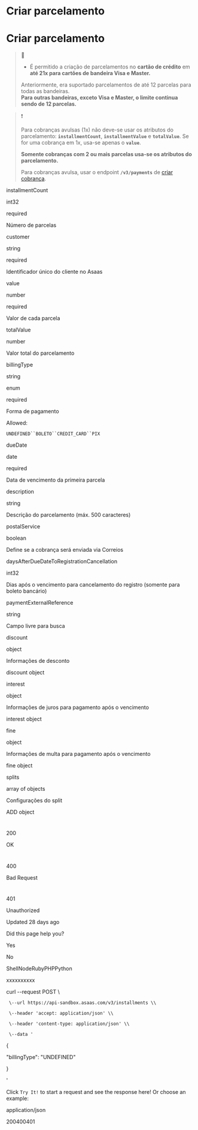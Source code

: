 # Criar parcelamento

# Criar parcelamento

> 🚧
> 
> *   É permitido a criação de parcelamentos no **cartão de crédito** em **até 21x para cartões de bandeira Visa e Master.**
> 
> Anteriormente, era suportado parcelamentos de até 12 parcelas para todas as bandeiras.  
> **Para outras bandeiras, exceto Visa e Master, o limite continua sendo de 12 parcelas.**

  

> ❗️
> 
> Para cobranças avulsas (1x) não deve-se usar os atributos do parcelamento: **`installmentCount`**, **`installmentValue`** e **`totalValue`**. Se for uma cobrança em 1x, usa-se apenas o **`value`**.
> 
> **Somente cobranças com 2 ou mais parcelas usa-se os atributos do parcelamento.**
> 
> Para cobranças avulsa, usar o endpoint **`/v3/payments`** de [criar cobrança]().

installmentCount

int32

required

Número de parcelas

customer

string

required

Identificador único do cliente no Asaas

value

number

required

Valor de cada parcela

totalValue

number

Valor total do parcelamento

billingType

string

enum

required

Forma de pagamento

Allowed:

`UNDEFINED``BOLETO``CREDIT_CARD``PIX`

dueDate

date

required

Data de vencimento da primeira parcela

description

string

Descrição do parcelamento (máx. 500 caracteres)

postalService

boolean

Define se a cobrança será enviada via Correios

daysAfterDueDateToRegistrationCancellation

int32

Dias após o vencimento para cancelamento do registro (somente para boleto bancário)

paymentExternalReference

string

Campo livre para busca

discount

object

Informações de desconto

discount object

interest

object

Informações de juros para pagamento após o vencimento

interest object

fine

object

Informações de multa para pagamento após o vencimento

fine object

splits

array of objects

Configurações do split

ADD object

# 

200

OK

# 

400

Bad Request

# 

401

Unauthorized

Updated 28 days ago

Did this page help you?

Yes

No

ShellNodeRubyPHPPython

xxxxxxxxxx

curl \--request POST \\

     \--url https://api-sandbox.asaas.com/v3/installments \\

     \--header 'accept: application/json' \\

     \--header 'content-type: application/json' \\

     \--data '

{

  "billingType": "UNDEFINED"

}

'

Click `Try It!` to start a request and see the response here! Or choose an example:

application/json

200400401